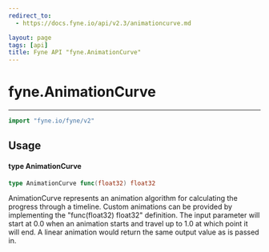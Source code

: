 ```yaml
---
redirect_to:
  - https://docs.fyne.io/api/v2.3/animationcurve.md

layout: page
tags: [api]
title: Fyne API "fyne.AnimationCurve"
---
```



# fyne.AnimationCurve
---
```go
import "fyne.io/fyne/v2"
```

## Usage

#### type AnimationCurve

```go
type AnimationCurve func(float32) float32
```

AnimationCurve represents an animation algorithm for calculating the progress through a timeline. Custom animations can be provided by implementing the "func(float32) float32" definition. The input parameter will start at 0.0 when an animation starts and travel up to 1.0 at which point it will end. A linear animation would return the same output value as is passed in.
